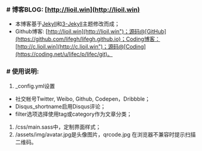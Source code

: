 ### # 博客BLOG: [http://lioil.win](http://lioil.win)
* 本博客基于[Jekyll](https://github.com/jekyll/jekyll)和[3-Jekyll](https://github.com/P233/3-Jekyll)主题修改而成；
* Github博客: [http://lioil.win](http://lioil.win")；源码@[GitHub](https://github.com/lifegh/lifegh.github.io)；Coding博客：[http://c.lioil.win](http://c.lioil.win")；源码@[Coding](https://coding.net/u/lifec/p/lifec/git)。

### # 使用说明:
1. _config.yml设置
  * 社交帐号Twitter, Weibo, Github, Codepen，Dribbble；
  * Disqus_shortname启用Disqus评论；
  * filter选项选择使用tag或category作为文章分类；
1. /css/main.sass中，定制界面样式；
1. /assets/img/avatar.jpg是头像图片，qrcode.jpg 在浏览器不兼容时提示扫描二维码。
